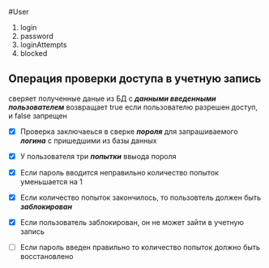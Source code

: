 #User
1. login
2. password
3. loginAttempts
4. blocked



## Операция проверки доступа в учетную запись
сверяет полученные даные из БД  с __*данными введенными пользователем*__
возвращает true если пользователю разрешен доступ, и false запрещен

- [X] Проверка заключаеься в сверке __*пороля*__ для запрашиваемого __*логина*__ с пришедшими из базы данных
- [X] У пользователя три __*попытки*__ ввыода пороля
- [X] Если пароль вводится неправильно количество попыток уменьшается на 1
- [X] Если количество попыток закончилось, то пользовтель должен быть __*заблокирован*__
- [X] Если пользователь заблокирован, он не может зайти в учетную запись
- [ ] Если пароль введен правильно то количество попыток должно быть восстановлено



